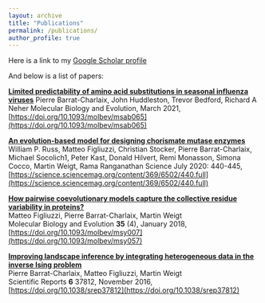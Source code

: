 ```yaml
---
layout: archive
title: "Publications"
permalink: /publications/
author_profile: true
---
```

<!-- Here is a link to my <u><a href="https://scholar.google.com/citations?user=j814XnEAAAAJ&hl">Google Scholar profile</a>.</u> -->
Here is a link to my [Google Scholar profile](https://scholar.google.com/citations?user=j814XnEAAAAJ&hl)

<!-- ## Below is a selection of publications:  -->
<!-- {% include base_path %}

{% for post in site.publications reversed %}
  {% include archive-single.html %}
{% endfor %} -->
And below is a list of papers:


__[Limited predictability of amino acid substitutions in seasonal influenza viruses](http://pierrebarrat.github.io/files/2020.07.31.231100v1.full.pdf)__
Pierre Barrat-Charlaix, John Huddleston, Trevor Bedford, Richard A Neher
Molecular Biology and Evolution, March 2021, [https://doi.org/10.1093/molbev/msab065](https://doi.org/10.1093/molbev/msab065)

__[An evolution-based model for designing chorismate mutase enzymes](http://pierrebarrat.github.io/files/2020.04.01.020487v1.full.pdf)__
William P. Russ, Matteo Figliuzzi, Christian Stocker, Pierre Barrat-Charlaix, Michael Socolich1, Peter Kast, Donald Hilvert, Remi Monasson, Simona Cocco, Martin Weigt, Rama Ranganathan
Science July 2020: 440-445, [https://science.sciencemag.org/content/369/6502/440.full](https://science.sciencemag.org/content/369/6502/440.full)


__[How pairwise coevolutionary models capture the collective residue variability in proteins?](https://arxiv.org/abs/1801.04184)__  
Matteo Figliuzzi, Pierre Barrat-Charlaix, Martin Weigt  
Molecular Biology and Evolution __35__ (4), January 2018, [https://doi.org/10.1093/molbev/msy007](https://doi.org/10.1093/molbev/msy057)

__[Improving landscape inference by integrating heterogeneous data in the inverse Ising problem](http://pierrebarrat.github.io/files/srep37812.pdf)__  
Pierre Barrat-Charlaix, Matteo Figliuzzi, Martin Weigt  
Scientific Reports __6__ 37812, November 2016, [https://doi.org/10.1038/srep37812](https://doi.org/10.1038/srep37812)

